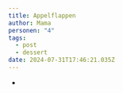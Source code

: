 ```yaml
---
title: Appelflappen
author: Mama
personen: "4"
tags:
  - post
  - dessert
date: 2024-07-31T17:46:21.035Z
---
```

- 
